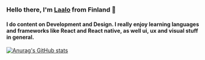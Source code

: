 ### Hello there, I'm [Laalo](https://www.laaloceesay.com/) from Finland 👋

#### I do content on Development and Design. I really enjoy learning languages and frameworks like React and React native, as well ui, ux and visual stuff in general.

[![Anurag's GitHub stats](https://github-readme-stats.vercel.app/api?username=Laaloz)](https://github.com/anuraghazra/github-readme-stats)

<!--
**Laaloz/Laaloz** is a ✨ _special_ ✨ repository because its `README.md` (this file) appears on your GitHub profile.

Here are some ideas to get you started:

- 🔭 I’m currently working on ...
- 🌱 I’m currently learning ...
- 👯 I’m looking to collaborate on ...
- 🤔 I’m looking for help with ...
- 💬 Ask me about ...
- 📫 How to reach me: ...
- 😄 Pronouns: ...
- ⚡ Fun fact: ...
-->
